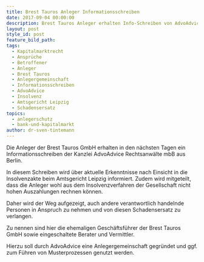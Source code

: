 ```yaml
---
title: Brest Tauros Anleger Informationsschreiben
date: 2017-09-04 00:00:00
description: Brest Tauros Anleger erhalten Info-Schreiben von AdvoAdvice
layout: post
style_id: post
feature_bild_path:
tags:
  - Kapitalmarktrecht
  - Ansprüche
  - Betroffener
  - Anleger
  - Brest Tauros
  - Anlegergemeinschaft
  - Informationsschreiben
  - AdvoAdvice
  - Insolvenz
  - Amtsgericht Leipzig
  - Schadensersatz
topics:
  - anlegerschutz
  - bank-und-kapitalmarkt
author: dr-sven-tintemann
---
```



Die Anleger der Brest Tauros GmbH erhalten in den nächsten Tagen ein Informationsschreiben der Kanzlei AdvoAdvice Rechtsanwälte mbB aus Berlin.

In diesem Schreiben wird über aktuelle Erkenntnisse nach Einsicht in die Insolvenzakte beim Amtsgericht Leipzig informiert. Zudem wird mitgeteilt, dass die Anleger wohl aus dem Insolvenzverfahren der Gesellschaft nicht hohen Auszahlungen rechnen können.

Daher wird der Weg aufgezeigt, auch andere verantwortlich handelnde Personen in Anspruch zu nehmen und von diesen Schadensersatz zu verlangen.

Zu nennen sind hier die ehemaligen Geschäftsführer der Brest Tauros GmbH sowie eingeschaltete Berater und Vermittler.

Hierzu soll durch AdvoAdvice eine Anlegergemeinschaft gegründet und ggf. zum Führen von Musterprozessen genutzt werden.